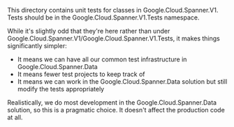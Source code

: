 ﻿This directory contains unit tests for classes in Google.Cloud.Spanner.V1.
Tests should be in the Google.Cloud.Spanner.V1.Tests namespace.

While it's slightly odd that they're here rather than under
Google.Cloud.Spanner.V1/Google.Cloud.Spanner.V1.Tests, it makes things significantly simpler:

- It means we can have all our common test infrastructure in Google.Cloud.Spanner.Data
- It means fewer test projects to keep track of
- It means we can work in the Google.Cloud.Spanner.Data solution but still modify the tests appropriately

Realistically, we do most development in the Google.Cloud.Spanner.Data solution, so this
is a pragmatic choice. It doesn't affect the production code at all.
